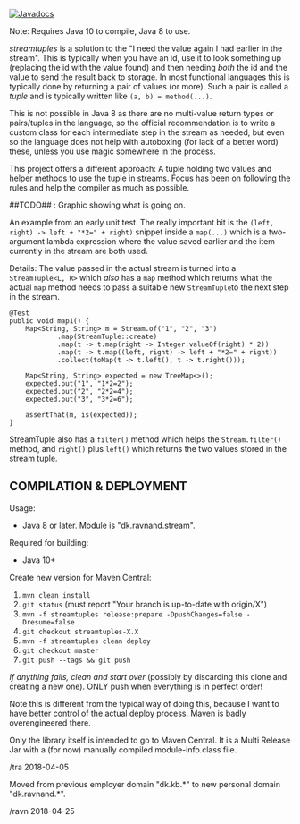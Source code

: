 [![Javadocs](http://javadoc.io/badge/dk.ravnand.stream/streamtuples.svg)](http://javadoc.io/doc/dk.ravnand.stream/streamtuples)

Note: Requires Java 10 to compile, Java 8 to use.


_streamtuples_ is a solution to the "I need the value again I had
earlier in the stream".  This is typically when you have an id, use it
to look something up (replacing the id with the value found) and then
needing _both_ the id and the value to send the result back to
storage.  In most functional languages this is typically done by
returning a pair of values (or more).  Such a pair is called a _tuple_
and is typically written like `(a, b) = method(...)`.

This is not possible in Java 8 as there are no multi-value return
types or pairs/tuples in the language, so the official recommendation
is to write a custom class for each intermediate step in the stream as
needed, but even so the language does not help with autoboxing (for
lack of a better word) these, unless you use magic somewhere in the
process.

This project offers a different approach: A tuple holding two values
and helper methods to use the tuple in streams.  Focus has been on
following the rules and help the compiler as much as possible.

##TODO## :  Graphic showing  what is going on.

An example from an early unit test.  The really important bit is the
`(left, right) -> left + "*2=" + right)` snippet inside a `map(...)`
which is a two-argument lambda expression where the value saved
earlier and the item currently in the stream are both used.

Details: The value passed in the actual stream is turned into a
`StreamTuple<L, R>` which _also_ has a `map` method which returns what
the actual `map` method needs to pass a suitable new `StreamTuple`to
the next step in the stream.



    @Test
    public void map1() {
        Map<String, String> m = Stream.of("1", "2", "3")
                .map(StreamTuple::create)
                .map(t -> t.map(right -> Integer.valueOf(right) * 2))
                .map(t -> t.map((left, right) -> left + "*2=" + right))
                .collect(toMap(t -> t.left(), t -> t.right()));

        Map<String, String> expected = new TreeMap<>();
        expected.put("1", "1*2=2");
        expected.put("2", "2*2=4");
        expected.put("3", "3*2=6");

        assertThat(m, is(expected));
    }

StreamTuple also has a `filter()` method which helps the
`Stream.filter()` method, and `right()` plus `left()` which returns
the two values stored in the stream tuple.


COMPILATION & DEPLOYMENT
---
Usage:
* Java 8 or later.  Module is "dk.ravnand.stream".

Required for building:
* Java 10+ 

Create new version for Maven Central:
1. `mvn clean install`
1. `git status` (must report "Your branch is up-to-date with origin/X")
1. `mvn -f streamtuples release:prepare -DpushChanges=false -Dresume=false`
1. `git checkout streamtuples-X.X`
1. `mvn -f streamtuples clean deploy`
1. `git checkout master`
1. `git push --tags && git push`

*If anything fails, clean and start over* (possibly by discarding this clone
and creating a new one).  ONLY push when everything is in perfect
order!  

Note this is different from the typical way of doing this,
because I want to have better control of the actual deploy process.  Maven is
badly overengineered there.

Only the library itself is intended to go to Maven Central.  It 
is a Multi Release Jar with a (for now) manually compiled module-info.class 
file.

/tra 2018-04-05

Moved from previous employer domain "dk.kb.\*" to new personal domain "dk.ravnand.\*".

/ravn 2018-04-25
  
